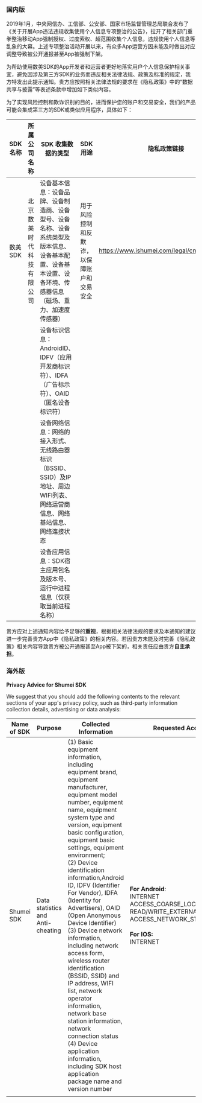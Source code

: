 ### 国内版 
   2019年1月，中央网信办、工信部、公安部、国家市场监督管理总局联合发布了《关于开展App违法违规收集使用个人信息专项整治的公告》，拉开了相关部门重拳整治移动App强制授权、过度索权、超范围收集个人信息，违规使用个人信息等乱象的大幕。上述专项整治活动开展以来，有众多App运营方因未能及时做出对应调整导致被公开通报甚至App被强制下架。

​    为帮助使用数美SDK的App开发者和运营者更好地落实用户个人信息保护相关事宜，避免因涉及第三方SDK的业务而违反相关法律法规、政策及标准的规定，我方特发出此提示通知。贵方应按照相关法律法规的要求在《隐私政策》中的“数据共享与披露”等表述条款中增加如下类似内容。

​    为了实现风险控制和欺诈识别的目的，进而保护您的账户和交易安全，我们的产品可能会集成第三方的SDK或类似应用程序，具体如下：

| SDK 名称 | 所属公司名称             | SDK 收集数据的类型                                           | SDK 用途                                   | 隐私政策链接                                  |
| -------- | ------------------------ | ------------------------------------------------------------ | ------------------------------------------ | --------------------------------------------- |
| 数美 SDK | 北京数美时代科技有限公司 | 设备基本信息：设备品牌、设备制造商、设备型号、设备名称、设备系统类型及版本信息、设备基本配置、设备基本设置、设备环境、传感器信息（磁场、重力、加速度传感器） | 用于风险控制和反欺诈，以保障账户和交易安全 | https://www.ishumei.com/legal/cn/privacy.html |
|          |                          | 设备标识信息：AndroidID、IDFV（应用开发商标识符）、IDFA（广告标示符）、OAID（匿名设备标识符） |                                            |                                               |
|          |                          | 设备网络信息：网络的接入形式、无线路由器标识（BSSID、SSID）及IP地址、周边WIFI列表、网络运营商信息、网络基站信息、网络连接状态 |                                            |                                               |
|          |                          | 设备应用信息：SDK宿主应用包名及版本号、运行中进程信息（仅获取当前进程名称） |                                            |                                               |

​    贵方应对上述通知内容给予足够的**重视**，根据相关法律法规的要求及本通知的建议进一步完善贵方App中《隐私政策》的相关内容。若因贵方未能及时完善《隐私政策》相关内容导致贵方被公开通报甚至App被下架的，相关责任应由贵方**自主承担**。

### 海外版

**Privacy Advice for Shumei SDK**

We suggest that you should add the following contents to the relevant sections of your app's privacy policy, such as third-party information collection details, advertising or data analysis:

| Name of SDK | Purpose                           | Collected Information                                        | Requested Access                                             |
| ----------- | --------------------------------- | ------------------------------------------------------------ | ------------------------------------------------------------ |
| Shumei SDK  | Data statistics and Anti-cheating | (1) Basic equipment information, including equipment brand, equipment manufacturer, equipment model number, equipment name, equipment system type and version, equipment basic configuration, equipment basic settings, equipment environment;<br />(2) Device identification information,Android ID, IDFV (Identifier For Vendor), IDFA (Identity for Advertisers), OAID (Open Anonymous Device Identifier)<br />(3) Device network information, including network access form, wireless router identification (BSSID, SSID) and IP address, WIFI list, network operator information, network base station information, network connection status<br />(4) Device application information, including SDK host application package name and version number | **For Android**:<br />INTERNET<br />ACCESS_COARSE_LOCATION<br />READ/WRITE_EXTERNAL_STORAGE<br />ACCESS_NETWORK_STATE <br /><br />**For IOS:**<br />INTERNET |
|             |                                   |                                                              |                                                              |